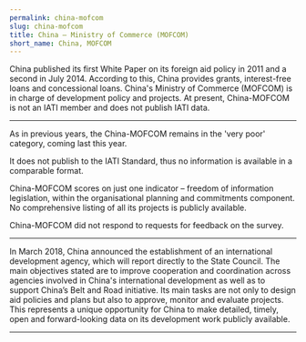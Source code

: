 ```yaml
---
permalink: china-mofcom
slug: china-mofcom
title: China – Ministry of Commerce (MOFCOM)
short_name: China, MOFCOM
---
```


China published its first White Paper on its foreign aid policy in 2011 and a second in July 2014. According to this, China provides grants, interest-free loans and concessional loans. China's Ministry of Commerce (MOFCOM) is in charge of development policy and projects. At present, China-MOFCOM is not an IATI member and does not publish IATI data.

---

As in previous years, the China-MOFCOM remains in the 'very poor' category, coming last this year.

It does not publish to the IATI Standard, thus no information is available in a comparable format.

China-MOFCOM scores on just one indicator – freedom of information legislation, within the organisational planning and commitments component. No comprehensive listing of all its projects is publicly available.

China-MOFCOM did not respond to requests for feedback on the survey.

---

In March 2018, China announced the establishment of an international development agency, which will report directly to the State Council. The main objectives stated are to improve cooperation and coordination across agencies involved in China's international development as well as to support China’s Belt and Road initiative. Its main tasks are not only to design aid policies and plans but also to approve, monitor and evaluate projects. This represents a unique opportunity for China to make detailed, timely, open and forward-looking data on its development work publicly available.

---
